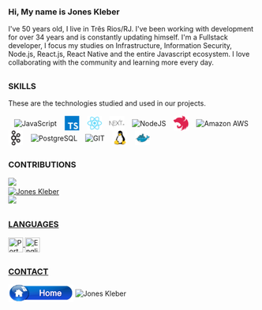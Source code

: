 <div style="display: inline-block">

### Hi, My name is Jones Kleber<br> 
I've 50 years old, I live in Três Rios/RJ.
I've been working with development for over 34 years and is constantly updating himself. I'm a Fullstack developer, I focus my studies on Infrastructure,  Information Security, Node.js, React.js, React Native and the entire Javascript ecosystem. I love collaborating with the community and learning more every day.<br>

##

### __SKILLS__
<div style="display: inline-block" >These are the technologies studied and used in our projects.
 <br><br>
    &nbsp&nbsp&nbsp<img align="center" alt="JavaScript" height="30" width="30" src="https://cdn.jsdelivr.net/gh/devicons/devicon/icons/javascript/javascript-original.svg" title="JavaScript" />
    &nbsp&nbsp&nbsp<img align="center" alt="TypeScript" height="30" width="30" src="https://raw.githubusercontent.com/devicons/devicon/master/icons/typescript/typescript-plain.svg" title="TypeScript" />
    &nbsp&nbsp&nbsp<img align="center" alt="ReactJS" height="30" width="30" src="https://github.com/devicons/devicon/blob/master/icons/react/react-original.svg" title="ReactJS" />
    &nbsp&nbsp&nbsp<img align="center" alt="Nextjs" height="30" width="30" src="https://github.com/devicons/devicon/blob/master/icons/nextjs/nextjs-original-wordmark.svg" title="Nextjs" />
    &nbsp&nbsp&nbsp<img align="center" alt="NodeJS" height="30" width="30" src="https://cdn.jsdelivr.net/gh/devicons/devicon/icons/nodejs/nodejs-original.svg" title="NodeJS" />
    &nbsp&nbsp&nbsp<img align="center" alt="NestJS" height="30" width="30" src="https://github.com/devicons/devicon/blob/master/icons/nestjs/nestjs-plain.svg" title="NestJS" /> 
     &nbsp&nbsp&nbsp<img align="center" alt="Amazon AWS" height="30" width="30" src="https://logodix.com/logo/34944.png" title="Amazon AWS" /> 
     &nbsp&nbsp&nbsp<img align="center" alt="Appache Kafka" height="30" width="30" src="https://github.com/devicons/devicon/blob/master/icons/apachekafka/apachekafka-original.svg" title="Appache Kafka" /> 
    &nbsp&nbsp&nbsp<img align="center" alt="PostgreSQL" height="30" width="30" src="https://cdn.jsdelivr.net/gh/devicons/devicon/icons/postgresql/postgresql-original.svg" title="PostgreSQL" />
    &nbsp&nbsp&nbsp<img  align="center" alt="GIT" height="30" width="30" src="https://cdn.jsdelivr.net/gh/devicons/devicon/icons/git/git-original.svg"" title="Git" />
    &nbsp&nbsp&nbsp<img align="center" alt="LINUX" height="30" width="30" src="https://github.com/devicons/devicon/blob/master/icons/linux/linux-original.svg"" title="Linux" />
    &nbsp&nbsp&nbsp<img align="center" alt="DOCKER" height="30" width="30" src="https://github.com/devicons/devicon/blob/master/icons/docker/docker-original.svg"" title="Docker" />
 
<div>
  
  ##
  
  ### __CONTRIBUTIONS__
<div align="left">
  <a href="https://github.com/joneskleber">
  <img height="180em" src="https://github-readme-stats.vercel.app/api?username=joneskleber&show_icons=true&theme=dark&include_all_commits=true&count_private=true&pat_1=joneskleber" /><br>
  <img height="180em"  src="https://github-readme-streak-stats.herokuapp.com/?user=joneskleber&theme=dark" alt="Jones Kleber" /><br>
  <img height="180em"  src="https://github-readme-stats.vercel.app/api/top-langs/?username=joneskleber&layout=compact&langs_count=7&theme=dark&pat_1=joneskleber"/> 
</div>
  </div> 

##
  
### __LANGUAGES__
</div>
  <img align="center" src="https://img.icons8.com/color/48/000000/brazil-circular.png" height="30" width="30" title="Português"/>
  <img align="center" src="https://img.icons8.com/color/48/000000/usa-circular.png" height="30" width="30" title="English"/>
</div>
  
##
  
### __CONTACT__

<div>
  <a href="https://joneskleber.eti.br/" target="_blank"> <img align="center"  height="36" width="132"  alt="Home Page" src="https://github.com/joneskleber/Projects/blob/main/icons/homepage/homepage-icon.jpg" title="Jones Kleber" /></a>   
     
<!--   <a href="mailto:visao@visao-ol.com.br"><img align="center" alt="E-mail" src="https://img.shields.io/badge/ProtonMail-8B89CC?style=for-the-badge&logo=protonmail&logoColor=white" title="E-mail"/></a>   
  &nbsp<a href="https://www.linkedin.com/in/joneskleber/" target="_blank"> <img align="center" alt="LinkedIn" src="https://img.shields.io/badge/LinkedIn-0077B5?style=for-the-badge&logo=linkedin&logoColor=white" title="LinkedIn" /></a>     
  &nbsp<a href="https://twitter.com/JonesKleber3" target="_blank"> <img align="center" alt="Twitter" src="https://img.shields.io/badge/Twitter-%231877F2.svg?&style=for-the-badge&logo=twitter&logoColor=white" title="Twitter" /></a>
  &nbsp<a href="https://www.instagram.com/jones.kleber.1" target="_blank"><img align="center" alt="Instagram" src="https://img.shields.io/badge/-Instagram-%23E4405F?style=for-the-badge&logo=instagram&logoColor=white" target="_blank" title="Instagram"></a>       -->
<!--  &nbsp&nbsp&nbsp<a href="mailto:visao@visao-ol.com.br"><img align="center" alt="E-mail" src="https://img.shields.io/badge/email-D14836?style=for-the-badge&logo=gmail&logoColor=white" title="E-mail" /></a>
     -->
  <img align="center" height="28" width="130" src="https://komarev.com/ghpvc/?username=joneskleber&color=blue" alt="Jones Kleber" /> 
<!-- início do monitoramento 20/10/2021 -->
</div>
